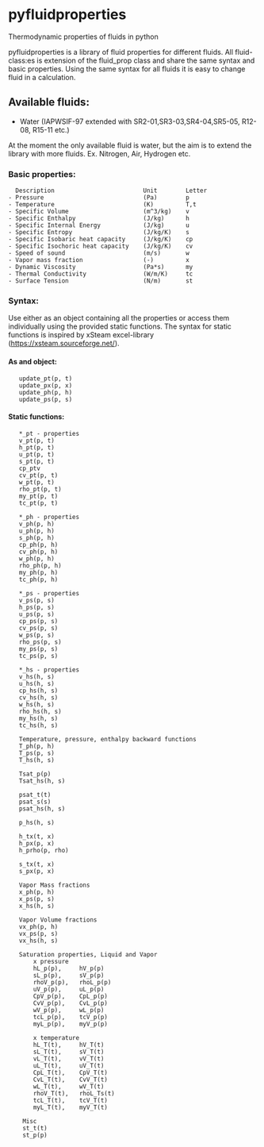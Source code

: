 # pyfluidproperties
Thermodynamic properties of fluids in python

pyfluidproperties is a library of fluid properties for different fluids.
All fluid-class:es is extension of the fluid_prop class and share the same syntax and basic properties. 
Using the same syntax for all fluids it is easy to change fluid in a calculation.

## Available fluids:
- Water (IAPWSIF-97 extended with SR2-01,SR3-03,SR4-04,SR5-05, R12-08, R15-11 etc.)

At the moment the only available fluid is water, but the aim is to extend the library with more fluids.
Ex. Nitrogen, Air, Hydrogen etc.

### Basic properties:
      Description                         Unit        Letter
    - Pressure                            (Pa)        p
    - Temperature                         (K)         T,t
    - Specific Volume                     (m^3/kg)    v
    - Specific Enthalpy                   (J/kg)      h   
    - Specific Internal Energy            (J/kg)      u
    - Specific Entropy                    (J/kg/K)    s
    - Specific Isobaric heat capacity     (J/kg/K)    cp
    - Specific Isochoric heat capacity    (J/kg/K)    cv
    - Speed of sound                      (m/s)       w 
    - Vapor mass fraction                 (-)         x
    - Dynamic Viscosity                   (Pa*s)      my
    - Thermal Conductivity                (W/m/K)     tc
    - Surface Tension                     (N/m)       st

### Syntax:
Use either as an object containing all the properties or access them individually using the provided static functions. 
The syntax for static functions is inspired by xSteam excel-library (https://xsteam.sourceforge.net/).

#### As and object:
       update_pt(p, t)
       update_px(p, x)
       update_ph(p, h)
       update_ps(p, s)
       
#### Static functions:
       *_pt - properties
       v_pt(p, t)
       h_pt(p, t)
       u_pt(p, t)
       s_pt(p, t)
       cp_ptv
       cv_pt(p, t)
       w_pt(p, t)
       rho_pt(p, t)
       my_pt(p, t)
       tc_pt(p, t)
   
       *_ph - properties
       v_ph(p, h)
       u_ph(p, h)
       s_ph(p, h)
       cp_ph(p, h)
       cv_ph(p, h)
       w_ph(p, h)
       rho_ph(p, h)
       my_ph(p, h)
       tc_ph(p, h)
   
       *_ps - properties
       v_ps(p, s)
       h_ps(p, s)
       u_ps(p, s)
       cp_ps(p, s)
       cv_ps(p, s)
       w_ps(p, s)
       rho_ps(p, s)
       my_ps(p, s)
       tc_ps(p, s)
   
       *_hs - properties
       v_hs(h, s)
       u_hs(h, s)
       cp_hs(h, s)
       cv_hs(h, s)
       w_hs(h, s)
       rho_hs(h, s)
       my_hs(h, s)
       tc_hs(h, s)
   
       Temperature, pressure, enthalpy backward functions
       T_ph(p, h)
       T_ps(p, s)
       T_hs(h, s)
       
       Tsat_p(p)
       Tsat_hs(h, s)
       
       psat_t(t)
       psat_s(s)
       psat_hs(h, s)
       
       p_hs(h, s)
       
       h_tx(t, x)
       h_px(p, x)
       h_prho(p, rho)
       
       s_tx(t, x)
       s_px(p, x)
   
       Vapor Mass fractions
       x_ph(p, h)
       x_ps(p, s)
       x_hs(h, s)
   
       Vapor Volume fractions
       vx_ph(p, h)
       vx_ps(p, s)
       vx_hs(h, s)
   
       Saturation properties, Liquid and Vapor
           x pressure
           hL_p(p),     hV_p(p)
           sL_p(p),     sV_p(p)
           rhoV_p(p),   rhoL_p(p)
           uV_p(p),     uL_p(p)
           CpV_p(p),    CpL_p(p)
           CvV_p(p),    CvL_p(p)
           wV_p(p),     wL_p(p)
           tcL_p(p),    tcV_p(p)
           myL_p(p),    myV_p(p)
       
           x temperature
           hL_T(t),     hV_T(t)
           sL_T(t),     sV_T(t)
           vL_T(t),     vV_T(t)
           uL_T(t),     uV_T(t)
           CpL_T(t),    CpV_T(t)
           CvL_T(t),    CvV_T(t)
           wL_T(t),     wV_T(t)
           rhoV_T(t),   rhoL_Ts(t)
           tcL_T(t),    tcV_T(t)
           myL_T(t),    myV_T(t)
           
        Misc
        st_t(t)
        st_p(p)
   

